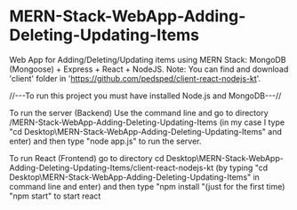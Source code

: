 # MERN-Stack-WebApp-Adding-Deleting-Updating-Items
Web App for Adding/Deleting/Updating items using MERN Stack: MongoDB (Mongoose) + Express + React + NodeJS. Note: You can find and download 'client' folder in 'https://github.com/pedsped/client-react-nodejs-kt'.



//---To run this project you must have installed Node.js and MongoDB---//

To run the server (Backend)
Use the command line and go to directory /MERN-Stack-WebApp-Adding-Deleting-Updating-Items (in my case I type "cd Desktop\MERN-Stack-WebApp-Adding-Deleting-Updating-Items" and enter)
and then type "node app.js" to run the server.

To run React (Frontend)
go to directory cd Desktop\MERN-Stack-WebApp-Adding-Deleting-Updating-Items/client-react-nodejs-kt (by typing "cd Desktop\MERN-Stack-WebApp-Adding-Deleting-Updating-Items" in command line and enter)
and then type
"npm install "(just for the first time)
"npm start" to start react
